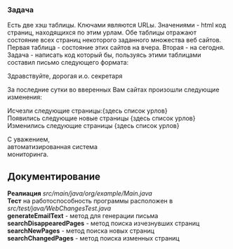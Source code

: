 ### Задача
Есть две хэш таблицы. Ключами являются URLы.
Значениями - html код страниц, находящихся по этим урлам. Обе таблицы отражают состояние всех страниц некоторого заданного
множества веб сайтов. Первая таблица - состояние этих сайтов на вчера. Вторая - на сегодня. Задача - написать код который бы, пользуясь этими таблицами составил  письмо следующего формата:

Здравствуйте, дорогая и.о. секретаря

За последние сутки во вверенных Вам сайтах произошли следующие изменения:

Исчезли следующие страницы:{здесь список урлов}
<br>
Появились следующие новые страницы {здесь список урлов}
<br>
Изменились следующие страницы {здесь список урлов}

С уважением,
<br>
автоматизированная система
<br>
мониторинга.

## Документирование
**Реалиация**  _src/main/java/org/example/Main.java_
<br />
**Тест** на работоспособность программы расположен в _src/test/java/WebChangesTest.java_
<br />
**generateEmailText** - метод для генерации письма
<br />
**searchDisappearedPages** - метод поиска изчезнувших страниц
<br />
**searchNewPages** - метод поиска новых страниц
<br />
**searchChangedPages** - метод поиска изменных страниц
